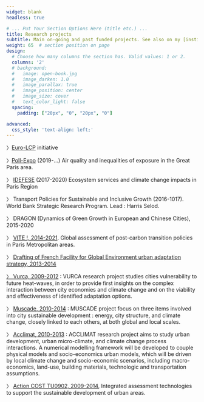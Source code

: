 ```yaml
---
widget: blank
headless: true

# ... Put Your Section Options Here (title etc.) ...
title: Research projects
subtitle: Main on-going and past funded projects. See also on my [institutional webpage](http://www.centre-cired.fr/vincent-viguie/).
weight: 65  # section position on page
design:
  # Choose how many columns the section has. Valid values: 1 or 2.
  columns: '2'
  # background:
  #   image: open-book.jpg
  #   image_darken: 1.0
  #   image_parallax: true
  #   image_position: center
  #   image_size: cover
  #   text_color_light: false
  spacing:
    padding: ["20px", "0", "20px", "0"]

advanced:
  css_style: 'text-align: left;'
---
```



〉[Euro-LCP](https://www.lcp-initiative.eu/) initiative

〉<a class="spip_out" href="https://web.b.ebscohost.com/abstract?direct=true&amp;profile=ehost&amp;scope=site&amp;authtype=crawler&amp;jrnl=10297006&amp;AN=140483291&amp;h=AcuHMwUSZiSsmtHNZ9cKHfW6Ud%2b2zMzBlhBbaNwahOb3QWY%2bSIY18OYUiJCzBy1fTrrkilcAQfIBi48rnhFtOQ%3d%3d&amp;crl=c&amp;resultNs=AdminWebAuth&amp;resultLocal=ErrCrlNotAuth&amp;crlhashurl=login.aspx%3fdirect%3dtrue%26profile%3dehost%26scope%3dsite%26authtype%3dcrawler%26jrnl%3d10297006%26AN%3d140483291" rel="external">Poll-Expo</a> (2019-...) Air quality and inequalities of exposure in the Great Paris area.

〉 <a class="spip_out" href="https://idefese.wordpress.com/" rel="external">IDEFESE</a> (2017-2020) Ecosystem services and climate change impacts in Paris Region

〉 Transport Policies for Sustainable and Inclusive Growth (2016-1017). World Bank Strategic Research Program. Lead : Harris Selod.

〉 DRAGON (Dynamics of Green Growth in European and Chinese Cities), 2015-2020

〉 <a class="spip_out" href="http://www.agence-nationale-recherche.fr/projet-anr/?tx_lwmsuivibilan_pi2%5BCODE%5D=ANR-14-CE22-0013" rel="external">VITE !, 2014-2021</a>. Global assessment of post-carbon transition policies in Paris Metropolitan areas.

〉 <a class="spip_out" href="http://www.gret.org/projet/14234/" rel="external"> Drafting of French Facility for Global Environment urban adaptation strategy, 2013-2014

〉 <a class="spip_out" href="http://www.cnrm.meteo.fr/ville.climat/spip.php?rubrique45" rel="external">Vurca, 2009-2012</a> : VURCA research project studies cities vulnerability to future heat-waves, in order to provide first insights on the complex interaction between city economies and climate change and on the viability and effectiveness of identified adaptation options.

〉 <a class="spip_out" href="http://www.cnrm.meteo.fr/ville.climat/spip.php?rubrique48" rel="external">Muscade, 2010-2014</a> : MUSCADE project focus on three items involved into city sustainable development : energy, city structure, and climate change, closely linked to each others, at both global and local scales.

〉 <a class="spip_out" href="http://www.cnrm.meteo.fr/ville.climat/spip.php?rubrique46" rel="external">Acclimat, 2010-2013</a> : ACCLIMAT research project aims to study urban development, urban micro-climate, and climate change process interactions. A numerical modelling framework will be developed to couple physical models and socio-economics urban models, which will be driven by local climate change and socio-economic scenarios, including macro-economics, land-use, building materials, technologic and transportation assumptions.

〉 <a class="spip_out" href="http://iaforcities.com/" rel="external">Action COST TU0902, 2009-2014</a>, Integrated assessment technologies to support the sustainable development of urban areas.